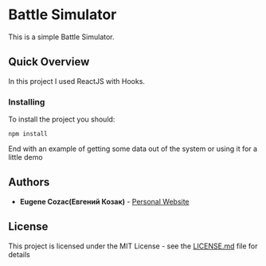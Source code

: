 # Battle Simulator

This is a simple Battle Simulator.

## Quick Overview

In this project I used ReactJS with Hooks.

### Installing

To install the project you should:

```
npm install
```

End with an example of getting some data out of the system or using it for a little demo

## Authors

- **Eugene Cozac(Евгений Козак)** - [Personal Website](http://eugenecozac.com/)

## License

This project is licensed under the MIT License - see the [LICENSE.md](LICENSE.md) file for details
